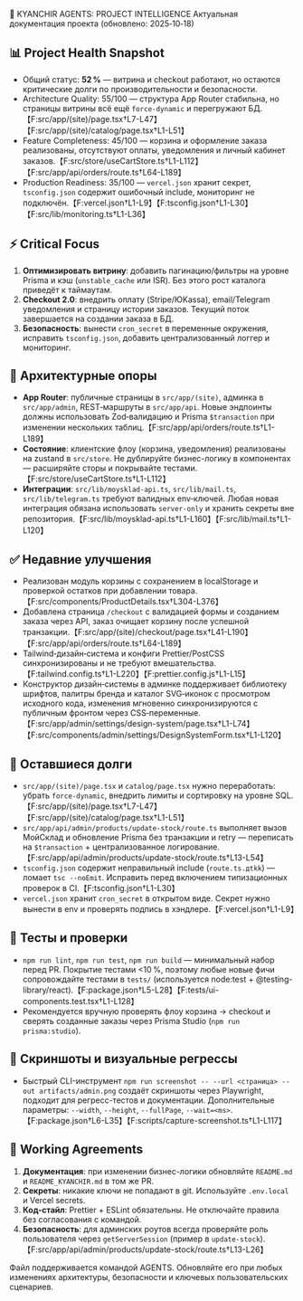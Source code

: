 🤖 KYANCHIR AGENTS: PROJECT INTELLIGENCE
Актуальная документация проекта (обновлено: 2025‑10‑18)

## 📊 Project Health Snapshot
- Общий статус: **52 %** — витрина и checkout работают, но остаются критические долги по производительности и безопасности.
- Architecture Quality: 55/100 — структура App Router стабильна, но страницы витрины всё ещё `force-dynamic` и перегружают БД.【F:src/app/(site)/page.tsx†L7-L47】【F:src/app/(site)/catalog/page.tsx†L1-L51】
- Feature Completeness: 45/100 — корзина и оформление заказа реализованы, отсутствуют оплаты, уведомления и личный кабинет заказов.【F:src/store/useCartStore.ts†L1-L112】【F:src/app/api/orders/route.ts†L64-L189】
- Production Readiness: 35/100 — `vercel.json` хранит секрет, `tsconfig.json` содержит ошибочный include, мониторинг не подключён.【F:vercel.json†L1-L9】【F:tsconfig.json†L1-L30】【F:src/lib/monitoring.ts†L1-L36】

## ⚡ Critical Focus
1. **Оптимизировать витрину**: добавить пагинацию/фильтры на уровне Prisma и кэш (`unstable_cache` или ISR). Без этого рост каталога приведёт к таймаутам.
2. **Checkout 2.0**: внедрить оплату (Stripe/ЮKassa), email/Telegram уведомления и страницу истории заказов. Текущий поток завершается на создании заказа в БД.
3. **Безопасность**: вынести `cron_secret` в переменные окружения, исправить `tsconfig.json`, добавить централизованный логгер и мониторинг.

## 🧠 Архитектурные опоры
- **App Router**: публичные страницы в `src/app/(site)`, админка в `src/app/admin`, REST‑маршруты в `src/app/api`. Новые эндпоинты должны использовать Zod‑валидацию и Prisma `$transaction` при изменении нескольких таблиц.【F:src/app/api/orders/route.ts†L1-L189】
- **Состояние**: клиентские флоу (корзина, уведомления) реализованы на zustand в `src/store`. Не дублируйте бизнес-логику в компонентах — расширяйте сторы и покрывайте тестами.【F:src/store/useCartStore.ts†L1-L112】
- **Интеграции**: `src/lib/moysklad-api.ts`, `src/lib/mail.ts`, `src/lib/telegram.ts` требуют валидных env‑ключей. Любая новая интеграция обязана использовать `server-only` и хранить секреты вне репозитория.【F:src/lib/moysklad-api.ts†L1-L160】【F:src/lib/mail.ts†L1-L120】

## ✅ Недавние улучшения
- Реализован модуль корзины с сохранением в localStorage и проверкой остатков при добавлении товара.【F:src/components/ProductDetails.tsx†L304-L376】
- Добавлена страница `/checkout` с валидацией формы и созданием заказа через API, заказ очищает корзину после успешной транзакции.【F:src/app/(site)/checkout/page.tsx†L41-L190】【F:src/app/api/orders/route.ts†L64-L189】
- Tailwind‑дизайн‑система и конфиги Prettier/PostCSS синхронизированы и не требуют вмешательства.【F:tailwind.config.ts†L1-L220】【F:prettier.config.js†L1-L15】
- Конструктор дизайн‑системы в админке поддерживает библиотеку шрифтов, палитры бренда и каталог SVG‑иконок с просмотром исходного кода, изменения мгновенно синхронизируются с публичным фронтом через CSS‑переменные.【F:src/app/admin/settings/design-system/page.tsx†L1-L74】【F:src/components/admin/settings/DesignSystemForm.tsx†L1-L120】

## 🚨 Оставшиеся долги
- `src/app/(site)/page.tsx` и `catalog/page.tsx` нужно переработать: убрать `force-dynamic`, внедрить лимиты и сортировку на уровне SQL.【F:src/app/(site)/page.tsx†L7-L47】【F:src/app/(site)/catalog/page.tsx†L1-L51】
- `src/app/api/admin/products/update-stock/route.ts` выполняет вызов МойСклад и обновление Prisma без транзакции и retry — переписать на `$transaction` + централизованное логирование.【F:src/app/api/admin/products/update-stock/route.ts†L13-L54】
- `tsconfig.json` содержит неправильный include (`route.ts.дtkk`) — ломает `tsc --noEmit`. Исправить перед включением типизационных проверок в CI.【F:tsconfig.json†L1-L30】
- `vercel.json` хранит `cron_secret` в открытом виде. Секрет нужно вынести в env и проверять подпись в хэндлере.【F:vercel.json†L1-L9】

## 🧪 Тесты и проверки
- `npm run lint`, `npm run test`, `npm run build` — минимальный набор перед PR. Покрытие тестами <10 %, поэтому любые новые фичи сопровождайте тестами в `tests/` (используется node:test + @testing-library/react).【F:package.json†L5-L28】【F:tests/ui-components.test.tsx†L1-L128】
- Рекомендуется вручную проверять флоу корзина → checkout и сверять созданные заказы через Prisma Studio (`npm run prisma:studio`).

## 📸 Скриншоты и визуальные регрессы
- Быстрый CLI-инструмент `npm run screenshot -- --url <страница> --out artifacts/admin.png` создаёт скриншоты через Playwright, подходит для регресс-тестов и документации. Дополнительные параметры: `--width`, `--height`, `--fullPage`, `--wait=<ms>`.【F:package.json†L6-L35】【F:scripts/capture-screenshot.ts†L1-L117】

## 📌 Working Agreements
1. **Документация**: при изменении бизнес-логики обновляйте `README.md` и `README_KYANCHIR.md` в том же PR.
2. **Секреты**: никакие ключи не попадают в git. Используйте `.env.local` и Vercel secrets.
3. **Код-стайл**: Prettier + ESLint обязательны. Не отключайте правила без согласования с командой.
4. **Безопасность**: для админских роутов всегда проверяйте роль пользователя через `getServerSession` (пример в `update-stock`).【F:src/app/api/admin/products/update-stock/route.ts†L13-L26】

Файл поддерживается командой AGENTS. Обновляйте его при любых изменениях архитектуры, безопасности и ключевых пользовательских сценариев.
